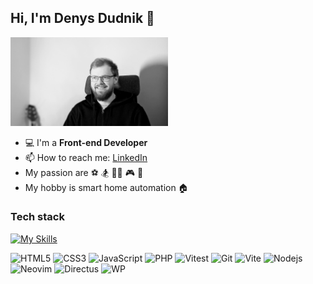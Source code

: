 ## Hi, I'm Denys Dudnik 👋

<img src="./cv-photo.jpg" width="50%"/>

- 💻 I'm a **Front-end Developer**
- 📫 How to reach me: [LinkedIn](https://www.linkedin.com/in/dudnikgg/)
- My passion are ⚽️ 🏂 👨‍💻 🎮 🎸
- My hobby is smart home automation 🏠

### Tech stack

[![My Skills](https://skillicons.dev/icons?i=vue,nuxt,typescript,tailwindcss,docker,arch)](https://skillicons.dev)

![HTML5](https://img.shields.io/badge/-HTML5-black?style=flat-square&logo=html5&logoColor=white)
![CSS3](https://img.shields.io/badge/-CSS3-black?style=flat-square&logo=css)
![JavaScript](https://img.shields.io/badge/-JavaScript-black?style=flat-square&logo=javascript)
![PHP](https://img.shields.io/badge/-PHP-black?style=flat-square&logo=php)
![Vitest](https://img.shields.io/badge/-Vitest-black?style=flat-square&logo=Vitest)
![Git](https://img.shields.io/badge/-Git-black?style=flat-square&logo=git)
![Vite](https://img.shields.io/badge/-Vite-black?style=flat-square&logo=Vite)
![Nodejs](https://img.shields.io/badge/-Nodejs-black?style=flat-square&logo=Node.js)
![Neovim](https://img.shields.io/badge/-Neovim-black?style=flat-square&logo=neovim)
![Directus](https://img.shields.io/badge/-Directus-black?style=flat-square&logo=Diretus)
![WP](https://img.shields.io/badge/-Wordpress-black?style=flat-square&logo=Wordpress)

<!--
**dudnikgg/dudnikgg** is a ✨ _special_ ✨ repository because its `README.md` (this file) appears on your GitHub profile.

Here are some ideas to get you started:

- 🔭 I’m currently working on ...
- 🌱 I’m currently learning ...
- 👯 I’m looking to collaborate on ...
- 🤔 I’m looking for help with ...
- 💬 Ask me about ...
- 📫 How to reach me: ...
- 😄 Pronouns: ...
- ⚡ Fun fact: ...
-->
